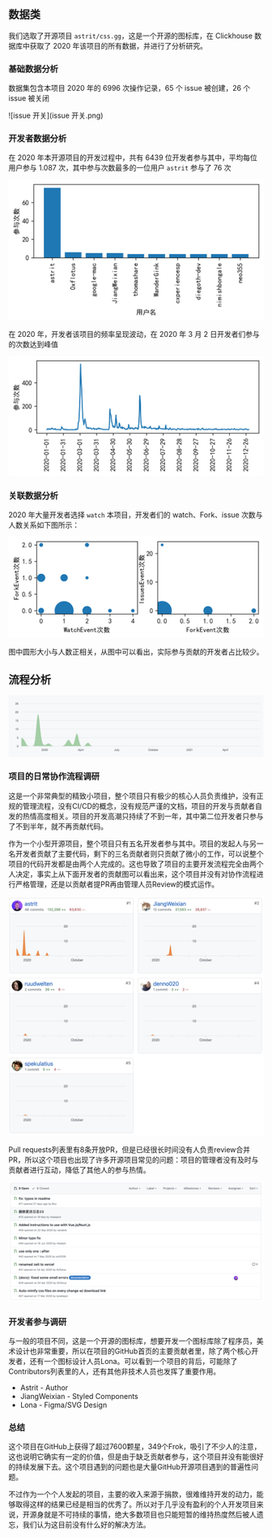 ## 数据类

我们选取了开源项目 `astrit/css.gg`，这是一个开源的图标库，在 Clickhouse 数据库中获取了 2020 年该项目的所有数据，并进行了分析研究。

### 基础数据分析

数据集包含本项目 2020 年的 6996 次操作记录，65 个 issue 被创建，26 个 issue 被关闭

![issue 开关](issue 开关.png)



### 开发者数据分析

在 2020 年本开源项目的开发过程中，共有 6439 位开发者参与其中，平均每位用户参与 1.087 次，其中参与次数最多的一位用户 `astrit` 参与了 76 次

![参与最多的用户](参与最多的用户.png)

在 2020 年，开发者该项目的频率呈现波动，在 2020 年 3 月 2 日开发者们参与的次数达到峰值

![参与次数波动](参与次数波动.png)

### 关联数据分析

2020 年大量开发者选择 `watch` 本项目，开发者们的 watch、Fork、issue 次数与人数关系如下图所示：

![关联图](关联图.png)

图中圆形大小与人数正相关，从图中可以看出，实际参与贡献的开发者占比较少。


## 流程分析
![](fig10.jpeg)

### 项目的日常协作流程调研
这是一个非常典型的精致小项目，整个项目只有极少的核心人员负责维护，没有正规的管理流程，没有CI/CD的概念，没有规范严谨的文档，项目的开发与贡献者自发的热情高度相关。项目的开发高潮只持续了不到一年，其中第二位开发者只参与了不到半年，就不再贡献代码。

作为一个小型开源项目，整个项目只有五名开发者参与其中。项目的发起人与另一名开发者贡献了主要代码，剩下的三名贡献者则只贡献了微小的工作，可以说整个项目的代码开发都是由两个人完成的。这也导致了项目的主要开发流程完全由两个人决定，事实上从下面开发者的贡献图可以看出来，这个项目并没有对协作流程进行严格管理，还是以贡献者提PR再由管理人员Review的模式运作。

![](fig11.jpeg)

Pull requests列表里有8条开放PR，但是已经很长时间没有人负责review合并PR，所以这个项目也出现了许多开源项目常见的问题：项目的管理者没有及时与贡献者进行互动，降低了其他人的参与热情。

![](fig12.png)

### 开发者参与调研

与一般的项目不同，这是一个开源的图标库，想要开发一个图标库除了程序员，美术设计也非常重要，所以在项目的GitHub首页的主要贡献者里，除了两个核心开发者，还有一个图标设计人员Lona。可以看到一个项目的背后，可能除了Contributors列表里的人，还有其他非技术人员也发挥了重要作用。

- Astrit - Author
- JiangWeixian - Styled Components
- Lona - Figma/SVG Design



### 总结
这个项目在GitHub上获得了超过7600颗星，349个Frok，吸引了不少人的注意，这也说明它确实有一定的价值，但是由于缺乏贡献者参与，这个项目并没有能很好的持续发展下去。这个项目遇到的问题也是大量GitHub开源项目遇到的普遍性问题。

不过作为一个个人发起的项目，主要的收入来源于捐款，很难维持开发的动力，能够取得这样的结果已经是相当的优秀了。所以对于几乎没有盈利的个人开发项目来说，开源身就是不可持续的事情，绝大多数项目也只能短暂的维持热度然后被人遗忘，我们认为这目前没有什么好的解决方法。